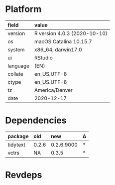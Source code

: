 # Platform

|field    |value                        |
|:--------|:----------------------------|
|version  |R version 4.0.3 (2020-10-10) |
|os       |macOS Catalina 10.15.7       |
|system   |x86_64, darwin17.0           |
|ui       |RStudio                      |
|language |(EN)                         |
|collate  |en_US.UTF-8                  |
|ctype    |en_US.UTF-8                  |
|tz       |America/Denver               |
|date     |2020-12-17                   |

# Dependencies

|package  |old   |new        |Δ  |
|:--------|:-----|:----------|:--|
|tidytext |0.2.6 |0.2.6.9000 |*  |
|vctrs    |NA    |0.3.5      |*  |

# Revdeps

